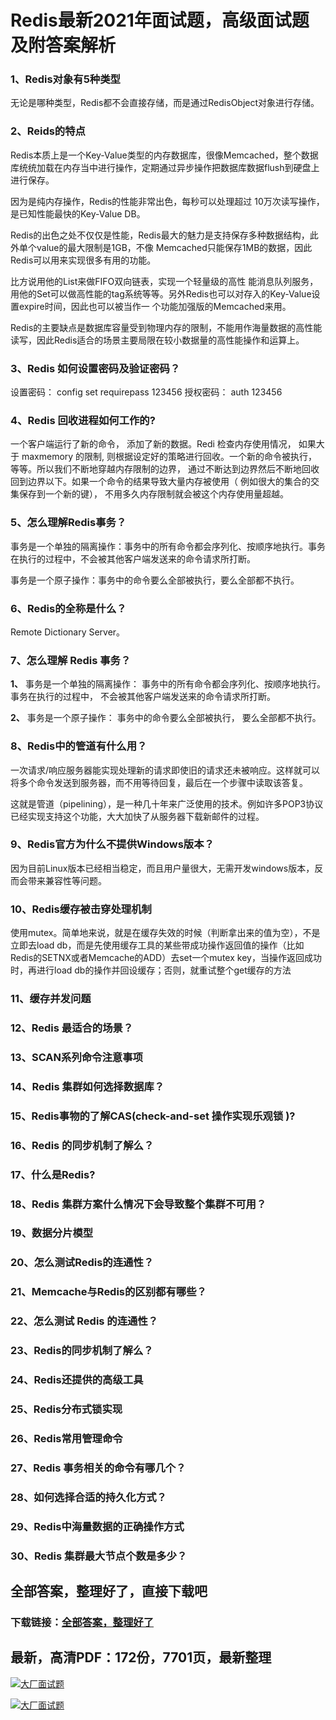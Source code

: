 # Redis最新2021年面试题，高级面试题及附答案解析







### 1、Redis对象有5种类型

无论是哪种类型，Redis都不会直接存储，而是通过RedisObject对象进行存储。


### 2、Reids的特点

Redis本质上是一个Key-Value类型的内存数据库，很像Memcached，整个数据库统统加载在内存当中进行操作，定期通过异步操作把数据库数据flush到硬盘上进行保存。

因为是纯内存操作，Redis的性能非常出色，每秒可以处理超过 10万次读写操作，是已知性能最快的Key-Value DB。

Redis的出色之处不仅仅是性能，Redis最大的魅力是支持保存多种数据结构，此外单个value的最大限制是1GB，不像 Memcached只能保存1MB的数据，因此Redis可以用来实现很多有用的功能。

比方说用他的List来做FIFO双向链表，实现一个轻量级的高性 能消息队列服务，用他的Set可以做高性能的tag系统等等。另外Redis也可以对存入的Key-Value设置expire时间，因此也可以被当作一 个功能加强版的Memcached来用。

Redis的主要缺点是数据库容量受到物理内存的限制，不能用作海量数据的高性能读写，因此Redis适合的场景主要局限在较小数据量的高性能操作和运算上。


### 3、Redis 如何设置密码及验证密码？

设置密码： config set requirepass 123456 授权密码： auth 123456


### 4、Redis 回收进程如何工作的?

一个客户端运行了新的命令， 添加了新的数据。Redi 检查内存使用情况， 如果大于 maxmemory 的限制, 则根据设定好的策略进行回收。一个新的命令被执行， 等等。所以我们不断地穿越内存限制的边界， 通过不断达到边界然后不断地回收回到边界以下。如果一个命令的结果导致大量内存被使用（ 例如很大的集合的交集保存到一个新的键）， 不用多久内存限制就会被这个内存使用量超越。


### 5、怎么理解Redis事务？



事务是一个单独的隔离操作：事务中的所有命令都会序列化、按顺序地执行。事务在执行的过程中，不会被其他客户端发送来的命令请求所打断。

事务是一个原子操作：事务中的命令要么全部被执行，要么全部都不执行。


### 6、Redis的全称是什么？

Remote Dictionary Server。


### 7、怎么理解 Redis 事务？

**1、** 事务是一个单独的隔离操作：   事务中的所有命令都会序列化、按顺序地执行。事务在执行的过程中， 不会被其他客户端发送来的命令请求所打断。

**2、** 事务是一个原子操作： 事务中的命令要么全部被执行， 要么全部都不执行。


### 8、Redis中的管道有什么用？

一次请求/响应服务器能实现处理新的请求即使旧的请求还未被响应。这样就可以将多个命令发送到服务器，而不用等待回复，最后在一个步骤中读取该答复。

这就是管道（pipelining），是一种几十年来广泛使用的技术。例如许多POP3协议已经实现支持这个功能，大大加快了从服务器下载新邮件的过程。


### 9、Redis官方为什么不提供Windows版本？

因为目前Linux版本已经相当稳定，而且用户量很大，无需开发windows版本，反而会带来兼容性等问题。


### 10、Redis缓存被击穿处理机制

使用mutex。简单地来说，就是在缓存失效的时候（判断拿出来的值为空），不是立即去load db，而是先使用缓存工具的某些带成功操作返回值的操作（比如Redis的SETNX或者Memcache的ADD）去set一个mutex key，当操作返回成功时，再进行load db的操作并回设缓存；否则，就重试整个get缓存的方法


### 11、缓存并发问题
### 12、Redis 最适合的场景？
### 13、SCAN系列命令注意事项
### 14、Redis 集群如何选择数据库？
### 15、Redis事物的了解CAS(check-and-set 操作实现乐观锁 )?
### 16、Redis 的同步机制了解么？
### 17、什么是Redis?
### 18、Redis 集群方案什么情况下会导致整个集群不可用？
### 19、数据分片模型
### 20、怎么测试Redis的连通性？
### 21、Memcache与Redis的区别都有哪些？
### 22、怎么测试 Redis 的连通性？
### 23、Redis的同步机制了解么？
### 24、Redis还提供的高级工具
### 25、Redis分布式锁实现
### 26、Redis常用管理命令
### 27、Redis 事务相关的命令有哪几个？
### 28、如何选择合适的持久化方式？
### 29、Redis中海量数据的正确操作方式
### 30、Redis 集群最大节点个数是多少？




## 全部答案，整理好了，直接下载吧

### 下载链接：[全部答案，整理好了](https://www.souyunku.com/wp-content/uploads/weixin/githup-weixin-2.png)




## 最新，高清PDF：172份，7701页，最新整理

[![大厂面试题](https://www.souyunku.com/wp-content/uploads/weixin/mst.png "架构师专栏")](https://www.souyunku.com/wp-content/uploads/weixin/githup-weixin.png "架构师专栏")

[![大厂面试题](https://www.souyunku.com/wp-content/uploads/weixin/githup-weixin.png "架构师专栏")](https://www.souyunku.com/wp-content/uploads/weixin/githup-weixin.png "架构师专栏")
